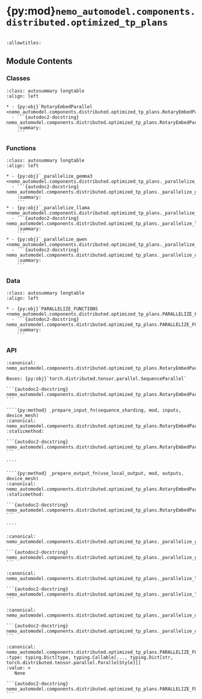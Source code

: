 # {py:mod}`nemo_automodel.components.distributed.optimized_tp_plans`

```{py:module} nemo_automodel.components.distributed.optimized_tp_plans
```

```{autodoc2-docstring} nemo_automodel.components.distributed.optimized_tp_plans
:allowtitles:
```

## Module Contents

### Classes

````{list-table}
:class: autosummary longtable
:align: left

* - {py:obj}`RotaryEmbedParallel <nemo_automodel.components.distributed.optimized_tp_plans.RotaryEmbedParallel>`
  - ```{autodoc2-docstring} nemo_automodel.components.distributed.optimized_tp_plans.RotaryEmbedParallel
    :summary:
    ```
````

### Functions

````{list-table}
:class: autosummary longtable
:align: left

* - {py:obj}`_parallelize_gemma3 <nemo_automodel.components.distributed.optimized_tp_plans._parallelize_gemma3>`
  - ```{autodoc2-docstring} nemo_automodel.components.distributed.optimized_tp_plans._parallelize_gemma3
    :summary:
    ```
* - {py:obj}`_parallelize_llama <nemo_automodel.components.distributed.optimized_tp_plans._parallelize_llama>`
  - ```{autodoc2-docstring} nemo_automodel.components.distributed.optimized_tp_plans._parallelize_llama
    :summary:
    ```
* - {py:obj}`_parallelize_qwen <nemo_automodel.components.distributed.optimized_tp_plans._parallelize_qwen>`
  - ```{autodoc2-docstring} nemo_automodel.components.distributed.optimized_tp_plans._parallelize_qwen
    :summary:
    ```
````

### Data

````{list-table}
:class: autosummary longtable
:align: left

* - {py:obj}`PARALLELIZE_FUNCTIONS <nemo_automodel.components.distributed.optimized_tp_plans.PARALLELIZE_FUNCTIONS>`
  - ```{autodoc2-docstring} nemo_automodel.components.distributed.optimized_tp_plans.PARALLELIZE_FUNCTIONS
    :summary:
    ```
````

### API

`````{py:class} RotaryEmbedParallel
:canonical: nemo_automodel.components.distributed.optimized_tp_plans.RotaryEmbedParallel

Bases: {py:obj}`torch.distributed.tensor.parallel.SequenceParallel`

```{autodoc2-docstring} nemo_automodel.components.distributed.optimized_tp_plans.RotaryEmbedParallel
```

````{py:method} _prepare_input_fn(sequence_sharding, mod, inputs, device_mesh)
:canonical: nemo_automodel.components.distributed.optimized_tp_plans.RotaryEmbedParallel._prepare_input_fn
:staticmethod:

```{autodoc2-docstring} nemo_automodel.components.distributed.optimized_tp_plans.RotaryEmbedParallel._prepare_input_fn
```

````

````{py:method} _prepare_output_fn(use_local_output, mod, outputs, device_mesh)
:canonical: nemo_automodel.components.distributed.optimized_tp_plans.RotaryEmbedParallel._prepare_output_fn
:staticmethod:

```{autodoc2-docstring} nemo_automodel.components.distributed.optimized_tp_plans.RotaryEmbedParallel._prepare_output_fn
```

````

`````

````{py:function} _parallelize_gemma3(model: typing.Union[transformers.models.gemma3.modeling_gemma3.Gemma3ForCausalLM, transformers.models.gemma3.modeling_gemma3.Gemma3ForConditionalGeneration], sequence_parallel: bool = False)
:canonical: nemo_automodel.components.distributed.optimized_tp_plans._parallelize_gemma3

```{autodoc2-docstring} nemo_automodel.components.distributed.optimized_tp_plans._parallelize_gemma3
```
````

````{py:function} _parallelize_llama(model: transformers.models.llama.modeling_llama.LlamaForCausalLM, sequence_parallel: bool = False)
:canonical: nemo_automodel.components.distributed.optimized_tp_plans._parallelize_llama

```{autodoc2-docstring} nemo_automodel.components.distributed.optimized_tp_plans._parallelize_llama
```
````

````{py:function} _parallelize_qwen(model: typing.Union[transformers.models.qwen2.modeling_qwen2.Qwen2ForCausalLM, transformers.models.qwen3.modeling_qwen3.Qwen3ForCausalLM], sequence_parallel: bool = False)
:canonical: nemo_automodel.components.distributed.optimized_tp_plans._parallelize_qwen

```{autodoc2-docstring} nemo_automodel.components.distributed.optimized_tp_plans._parallelize_qwen
```
````

````{py:data} PARALLELIZE_FUNCTIONS
:canonical: nemo_automodel.components.distributed.optimized_tp_plans.PARALLELIZE_FUNCTIONS
:type: typing.Dict[type, typing.Callable[..., typing.Dict[str, torch.distributed.tensor.parallel.ParallelStyle]]]
:value: >
   None

```{autodoc2-docstring} nemo_automodel.components.distributed.optimized_tp_plans.PARALLELIZE_FUNCTIONS
```

````
